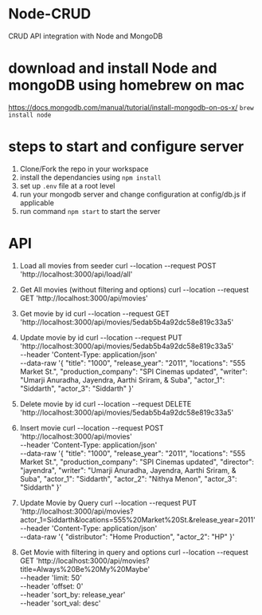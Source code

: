# Node-CRUD
CRUD API integration with Node and MongoDB

# download and install Node and mongoDB using homebrew on mac
https://docs.mongodb.com/manual/tutorial/install-mongodb-on-os-x/
`brew install node`

# steps to start and configure server
1. Clone/Fork the repo in your workspace
2. install the dependancies using `npm install`
3. set up `.env` file at a root level
4. run your mongodb server and change configuration at config/db.js if applicable
5. run command `npm start` to start the server

# API
1. Load all movies from seeder
curl --location --request POST 'http://localhost:3000/api/load/all'

2. Get All movies (without filtering and options)
curl --location --request GET 'http://localhost:3000/api/movies'

3. Get movie by id
curl --location --request GET 'http://localhost:3000/api/movies/5edab5b4a92dc58e819c33a5'

4. Update movie by id
curl --location --request PUT 'http://localhost:3000/api/movies/5edab5b4a92dc58e819c33a5' \
--header 'Content-Type: application/json' \
--data-raw '{
        "title": "1000",
        "release_year": "2011",
        "locations": "555 Market St.",
        "production_company": "SPI Cinemas updated",
        "writer": "Umarji Anuradha, Jayendra, Aarthi Sriram, & Suba",
        "actor_1": "Siddarth",
        "actor_3": "Siddarth"
    }'

5. Delete movie by id
curl --location --request DELETE 'http://localhost:3000/api/movies/5edab5b4a92dc58e819c33a5'

6. Insert movie
curl --location --request POST 'http://localhost:3000/api/movies' \
--header 'Content-Type: application/json' \
--data-raw '{
        "title": "1000",
        "release_year": "2011",
        "locations": "555 Market St.",
        "production_company": "SPI Cinemas updated",
        "director": "jayendra",
        "writer": "Umarji Anuradha, Jayendra, Aarthi Sriram, & Suba",
        "actor_1": "Siddarth",
        "actor_2": "Nithya Menon",
        "actor_3": "Siddarth"
    }'

7. Update Movie by Query
curl --location --request PUT 'http://localhost:3000/api/movies?actor_1=Siddarth&locations=555%20Market%20St.&release_year=2011' \
--header 'Content-Type: application/json' \
--data-raw '{
	"distributor": "Home Production",
	"actor_2": "HP"
}'

8. Get Movie with filtering in query and options
curl --location --request GET 'http://localhost:3000/api/movies?title=Always%20Be%20My%20Maybe' \
--header 'limit: 50' \
--header 'offset: 0' \
--header 'sort_by: release_year' \
--header 'sort_val: desc'